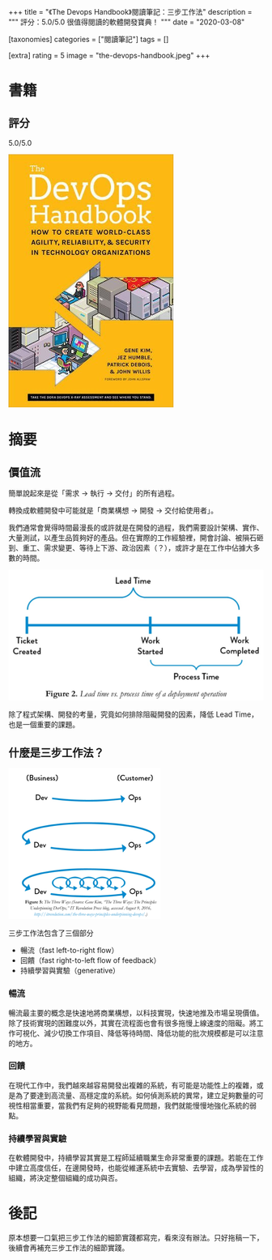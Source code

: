 +++
title = "《The Devops Handbook》閱讀筆記：三步工作法"
description = """
評分：5.0/5.0
很值得閱讀的軟體開發寶典！
"""
date = "2020-03-08"

[taxonomies]
categories = ["閱讀筆記"]
tags = []

[extra]
rating = 5
image = "the-devops-handbook.jpeg"
+++

# 書籍
## 評分
5.0/5.0

[![](the-devops-handbook.jpeg)](https://www.goodreads.com/book/show/26083308-the-devops-handbook)

# 摘要

## 價值流

簡單說起來是從「需求 -> 執行 -> 交付」的所有過程。

轉換成軟體開發中可能就是「商業構想 -> 開發 -> 交付給使用者」。

我們通常會覺得時間最漫長的或許就是在開發的過程，我們需要設計架構、實作、大量測試，以產生品質夠好的產品。但在實際的工作經驗裡，開會討論、被隕石砸到、重工、需求變更、等待上下游、政治因素（？），或許才是在工作中佔據大多數的時間。

![](lead-time-vs-process-time.webp)

除了程式架構、開發的考量，究竟如何排除阻礙開發的因素，降低 Lead Time，也是一個重要的課題。

## 什麼是三步工作法？

![](the-three-ways.webp)

三步工作法包含了三個部分
* 暢流（fast left-to-right flow）
* 回饋（fast right-to-left flow of feedback）
* 持續學習與實驗（generative）

### 暢流
暢流最主要的概念是快速地將商業構想，以科技實現，快速地推及市場呈現價值。除了技術實現的困難度以外，其實在流程面也會有很多拖慢上線速度的阻礙。將工作可視化、減少切換工作項目、降低等待時間、降低功能的批次規模都是可以注意的地方。

### 回饋
在現代工作中，我們越來越容易開發出複雜的系統，有可能是功能性上的複雜，或是為了要達到高流量、高穩定度的系統。如何偵測系統的異常，建立足夠數量的可視性相當重要，當我們有足夠的視野能看見問題，我們就能慢慢地強化系統的弱點。

### 持續學習與實驗
在軟體開發中，持續學習其實是工程師延續職業生命非常重要的課題。若能在工作中建立高度信任，在邊開發時，也能從維運系統中去實驗、去學習，成為學習性的組織，將決定整個組織的成功與否。

# 後記
原本想要一口氣把三步工作法的細節實踐都寫完，看來沒有辦法。只好拖稿一下，後續會再補充三步工作法的細節實踐。
